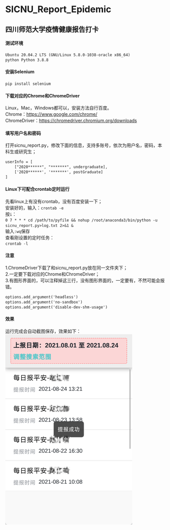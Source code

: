 # SICNU_Report_Epidemic
四川师范大学疫情健康报告打卡
---
#### 测试环境
```
Ubuntu 20.04.2 LTS (GNU/Linux 5.8.0-1038-oracle x86_64)
python Python 3.8.8
```
#### 安装Selenium
`pip install selenium`
#### 下载对应的Chrome和ChromeDriver
Linux，Mac，Windows都可以，安装方法自行百度。  
Chrome：https://www.google.com/chrome/  
ChromeDriver：https://chromedriver.chromium.org/downloads  
#### 填写用户名和密码
打开sicnu_report.py，修改下面的信息，支持多账号，依次为用户名，密码，本科生或研究生；
```
userInfo = [
    ["2020******", "*******", undergraduate],
    ['2020******', '*******', postGraduate]
]
```
#### Linux下可配合crontab定时运行
先看linux上有没有crontab，没有百度安装一下；  
安装好的，输入：`crontab -e`  
按`i`：  
`0 7 * * * cd /path/to/pyfile && nohup /root/anaconda3/bin/python -u sicnu_report.py>log.txt 2>&1 &`  
输入`:wq`保存   
查看刚设置的定时任务：   
`crontab -l`
#### 注意
1.ChromeDriver下载了和sicnu_report.py放在同一文件夹下；  
2.一定要下载对应的Chrome和ChromeDriver；  
3.有图形界面的，可以注释掉这三行，没有图形界面的，一定要有，不然可能会报错。
```
options.add_argument('headless')
options.add_argument('no-sandbox')
options.add_argument('disable-dev-shm-usage')
```
#### 效果
运行完成会自动截图保存，效果如下：  
<img width="400px" src="https://github.com/deweyshi/SICNU_Report_Epidemic/blob/main/2021-08-24-2020******.png">
